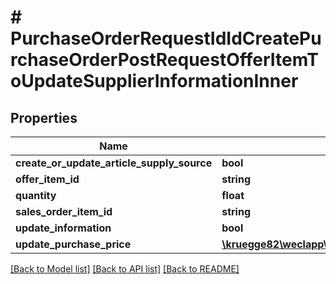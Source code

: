 # # PurchaseOrderRequestIdIdCreatePurchaseOrderPostRequestOfferItemToUpdateSupplierInformationInner

## Properties

Name | Type | Description | Notes
------------ | ------------- | ------------- | -------------
**create_or_update_article_supply_source** | **bool** |  | [optional]
**offer_item_id** | **string** |  | [optional]
**quantity** | **float** |  | [optional]
**sales_order_item_id** | **string** |  | [optional]
**update_information** | **bool** |  | [optional]
**update_purchase_price** | [**\kruegge82\weclapp\Model\PurchaseOrderRequestPurchasePriceUpdateMode**](PurchaseOrderRequestPurchasePriceUpdateMode.md) |  | [optional]

[[Back to Model list]](../../README.md#models) [[Back to API list]](../../README.md#endpoints) [[Back to README]](../../README.md)
